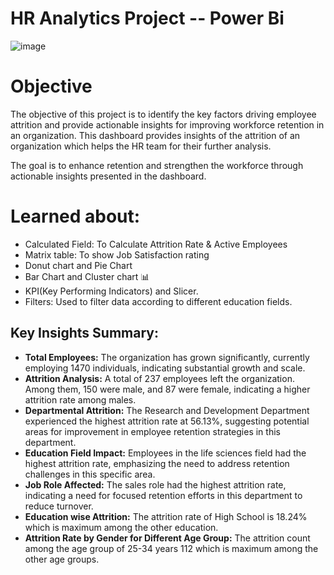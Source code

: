 # HR Analytics Project -- Power Bi

![image](https://github.com/Kritika605/PowerBI_HR_Dashboard/assets/78584354/63810f4b-3e2a-425c-8e81-c28eef340bc1)

# Objective
The objective of this project is to identify the key factors driving employee attrition and provide actionable insights for improving workforce retention in an organization. 
This dashboard provides insights of the attrition of an organization which helps the HR team for their further analysis.

The goal is to enhance retention and strengthen the workforce through actionable insights presented in the dashboard.

# Learned about:
* Calculated Field: To Calculate Attrition Rate & Active Employees
* Matrix table: To show Job Satisfaction rating
* Donut chart and Pie Chart
* Bar Chart and Cluster chart 📊
* KPI(Key Performing Indicators) and Slicer.
* Filters: Used to filter data according to different education fields.

## Key Insights Summary:
* **Total Employees:** The organization has grown significantly, currently employing 1470 individuals, indicating substantial growth and scale.
* **Attrition Analysis:** A total of 237 employees left the organization. Among them, 150 were male, and 87 were female, indicating a higher attrition rate among males.
* **Departmental Attrition:** The Research and Development Department experienced the highest attrition rate at 56.13%, suggesting potential areas for improvement in employee retention strategies in this department.
* **Education Field Impact:** Employees in the life sciences field had the highest attrition rate, emphasizing the need to address retention challenges in this specific area.
* **Job Role Affected:** The sales role had the highest attrition rate, indicating a need for focused retention efforts in this department to reduce turnover.
* **Education wise Attrition:** The attrition rate of High School is 18.24% which is maximum among the other education.
* **Attrition Rate by Gender for Different Age Group:** The attrition count among the age group of 25-34 years 112 which is maximum among the other age groups.





